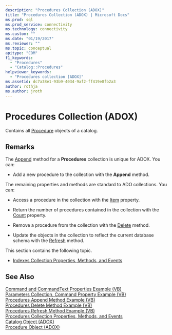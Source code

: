 ```yaml
---
description: "Procedures Collection (ADOX)"
title: "Procedures Collection (ADOX) | Microsoft Docs"
ms.prod: sql
ms.prod_service: connectivity
ms.technology: connectivity
ms.custom: ""
ms.date: "01/19/2017"
ms.reviewer: ""
ms.topic: conceptual
apitype: "COM"
f1_keywords: 
  - "Procedures"
  - "Catalog::Procedures"
helpviewer_keywords: 
  - "Procedures collection [ADOX]"
ms.assetid: dc7a38e1-93b9-4034-9af2-ff419e8fb2a3
author: rothja
ms.author: jroth
---
```

# Procedures Collection (ADOX)
Contains all [Procedure](./procedure-object-adox.md) objects of a catalog.  
  
## Remarks  
 The [Append](./append-method-adox-procedures.md) method for a **Procedures** collection is unique for ADOX. You can:  
  
-   Add a new procedure to the collection with the **Append** method.  
  
 The remaining properties and methods are standard to ADO collections. You can:  
  
-   Access a procedure in the collection with the [Item](../ado-api/item-property-ado.md) property.  
  
-   Return the number of procedures contained in the collection with the [Count](../ado-api/count-property-ado.md) property.  
  
-   Remove a procedure from the collection with the [Delete](./delete-method-adox-collections.md) method.  
  
-   Update the objects in the collection to reflect the current database schema with the [Refresh](../ado-api/refresh-method-ado.md) method.  
  
 This section contains the following topic.  
  
-   [Indexes Collection Properties, Methods, and Events](./indexes-collection-properties-methods-and-events.md)  
  
## See Also  
 [Command and CommandText Properties Example (VB)](./command-and-commandtext-properties-example-vb.md)   
 [Parameters Collection, Command Property Example (VB)](./parameters-collection-command-property-example-vb.md)   
 [Procedures Append Method Example (VB)](./procedures-append-method-example-vb.md)   
 [Procedures Delete Method Example (VB)](./procedures-delete-method-example-vb.md)   
 [Procedures Refresh Method Example (VB)](./procedures-refresh-method-example-vb.md)   
 [Procedures Collection Properties, Methods, and Events](./procedures-collection-properties-methods-and-events.md)   
 [Catalog Object (ADOX)](./catalog-object-adox.md)   
 [Procedure Object (ADOX)](./procedure-object-adox.md)